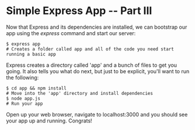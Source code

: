 Simple Express App -- Part III
==============================
Now that Express and its dependencies are installed, we can bootstrap our app using the *express* command and start our server:

    $ express app
    # Creates a folder called app and all of the code you need start running a basic app
    
Express creates a directory called 'app' and a bunch of files to get you going. It also tells you what do next, but just to be explicit, you'll want to run the following:

    $ cd app && npm install
    # Move into the 'app' directory and install dependencies
    $ node app.js
    # Run your app

Open up your web browser, navigate to localhost:3000 and you should see your app up and running. Congrats!
